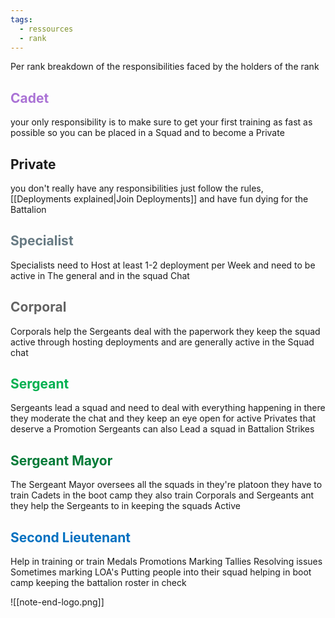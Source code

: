 ```yaml
---
tags:
  - ressources
  - rank
---
```

Per rank breakdown of the responsibilities faced by the holders of the rank

<h2 style="color:rgb(170, 114, 213)">Cadet</h2>
your only responsibility is to make sure to get your first training as fast as possible so you can be placed in a Squad and to become a Private

 <h2> Private </h2>
you don't really have any responsibilities just follow the rules, [[Deployments explained|Join Deployments]] and have fun dying for the Battalion

<h2 style="color:rgb(103, 122, 131)">Specialist</h2> 
Specialists need to Host at least 1-2 deployment per Week and need to be active in The general and in the squad Chat

<h2 style="color:rgb(99, 99, 99)">Corporal</h2>
Corporals help the Sergeants deal with the paperwork they keep the squad active through hosting deployments and are generally active in the Squad chat

<h2 style="color:rgb(0, 176, 80)">Sergeant</h2>
Sergeants lead a squad and need to deal with everything happening in there they moderate the chat and they keep an eye open for active Privates that deserve a Promotion Sergeants can also Lead a squad in Battalion Strikes 

<h2 style="color:rgb(0, 122, 55)">Sergeant Mayor</h2>
The Sergeant Mayor oversees all the squads in they're platoon they have to train Cadets in the boot camp they also train Corporals and Sergeants ant they help the Sergeants to in keeping the squads Active

<h2 style="color:rgb(0, 112, 192)">Second Lieutenant</h2>
Help in training or train
Medals
Promotions
Marking Tallies
Resolving issues
Sometimes marking LOA's
Putting people into their squad
helping in boot camp
keeping the battalion roster in check


![[note-end-logo.png]]